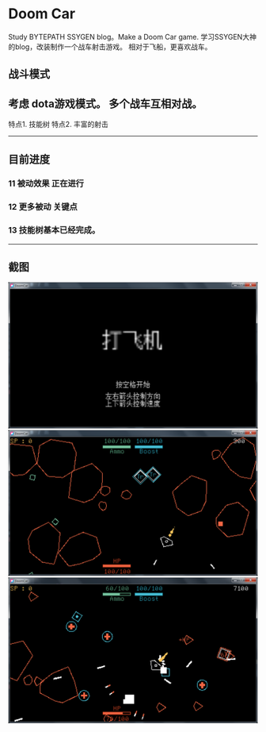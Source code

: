 # Doom Car

Study BYTEPATH SSYGEN blog。Make a Doom Car game.
学习SSYGEN大神的blog，改装制作一个战车射击游戏。
相对于飞船，更喜欢战车。

## 战斗模式

考虑 dota游戏模式。 多个战车互相对战。
-------------------------------------------
特点1. 技能树
特点2. 丰富的射击

---------------------
## 目前进度
### 11 被动效果 正在进行
### 12 更多被动 关键点
### 13 技能树基本已经完成。

---------------------
## 截图
![start](src/doc/2018102501.png)
![gaming](src/doc/2018102502.png)
![gaming](src/doc/2018102503.png)